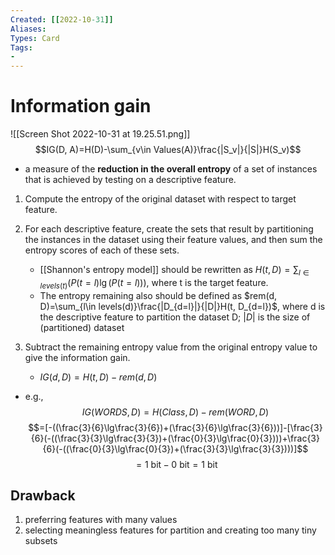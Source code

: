 ```yaml
---
Created: [[2022-10-31]]
Aliases: 
Types: Card
Tags: 
- 
---
```

# Information gain
![[Screen Shot 2022-10-31 at 19.25.51.png]]
$$IG(D, A)=H(D)-\sum_{v\in Values(A)}\frac{|S_v|}{|S|}H(S_v)$$
- a measure of the **reduction in the overall entropy** of a set of instances that is achieved by testing on a descriptive feature. 

1. Compute the entropy of the original dataset with respect to target feature. 
   
2. For each descriptive feature, create the sets that result by partitioning the instances in the dataset using their feature values, and then sum the entropy scores of each of these sets. 
   - [[Shannon's entropy model]] should be rewritten as $H(t, D)=\sum_{l\in levels(t)}(P(t=l)\lg(P(t=l)))$, where t is the target feature. 
   - The entropy remaining also should be defined as $rem(d, D)=\sum_{l\in levels(d)}\frac{|D_{d=l}|}{|D|}H(t, D_{d=l})$, where d is the descriptive feature to partition the dataset D; $|D|$ is the size of (partitioned) dataset
3. Subtract the remaining entropy value from the original entropy value to give the information gain. 
   - $IG(d, D)=H(t, D)-rem(d, D)$

- e.g., 
  $$IG(WORDS, D)=H(Class, D)-rem(WORD, D)$$
  $$=[-((\frac{3}{6}\lg\frac{3}{6})+(\frac{3}{6}\lg\frac{3}{6}))]-[\frac{3}{6}(-((\frac{3}{3}\lg\frac{3}{3})+(\frac{0}{3}\lg\frac{0}{3})))+\frac{3}{6}(-((\frac{0}{3}\lg\frac{0}{3})+(\frac{3}{3}\lg\frac{3}{3})))]$$
  $$=1\text{ bit}-0\text{ bit}=1\text{ bit}$$
  
## Drawback
1. preferring features with many values
2. selecting meaningless features for partition and creating too many tiny subsets